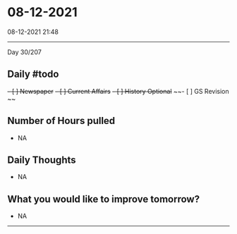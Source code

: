 # 08-12-2021
08-12-2021 21:48

---

Day 30/207

## Daily #todo 

~~- [ ] Newspaper~~
~~- [ ] Current Affairs~~
~~- [ ] History Optional~~
~~- [ ] GS Revision ~~

## Number of Hours pulled 
- NA

## Daily Thoughts
- NA


## What you would like to improve tomorrow?
- NA



--- 

